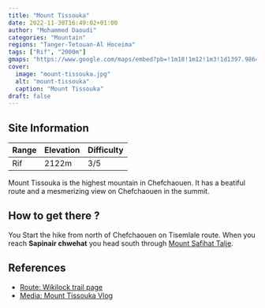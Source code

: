```yaml
---
title: "Mount Tissouka"
date: 2022-11-30T16:49:02+01:00
author: "Mohammed Daoudi"
categories: "Mountain"
regions: "Tanger-Tetouan-Al Hoceima"
tags: ["Rif", "2000m"]
gmaps: "https://www.google.com/maps/embed?pb=!1m18!1m12!1m3!1d1397.9864940872524!2d-5.218044491692672!3d35.16120679781267!2m3!1f0!2f0!3f0!3m2!1i1024!2i768!4f13.1!3m3!1m2!1s0xd0b289a618b6cd5%3A0x4c7d21f8f33558be!2sJebel%20Tisouka!5e1!3m2!1sen!2sma!4v1669823630855!5m2!1sen!2sma"
cover:
  image: "mount-tissouka.jpg"
  alt: "mount-tissouka"
  caption: "Mount Tissouka"
draft: false
---
```


## Site Information

| Range | Elevation | Difficulty |
| --- | --- | --- |
| Rif | 2122m | 3/5 |

Mount Tissouka is the highest mountain in Chefchaouen. It has a beatiful route and a mesmerizing view on Chefchaouen in the summit.

## How to get there ?
You Start the hike from north of Chefchaouen on Tisemlale route. When you reach **Sapinair chwehat** you head south through [Mount Safihat Talje](/locations/mount-safihat-talje).

## References
- [Route: Wikilock trail page](https://www.wikiloc.com/hiking-trails/mont-de-tissouka-2122m-47328719)
- [Media: Mount Tissouka Vlog](https://www.youtube.com/watch?v=qiVSdXA38PE)
